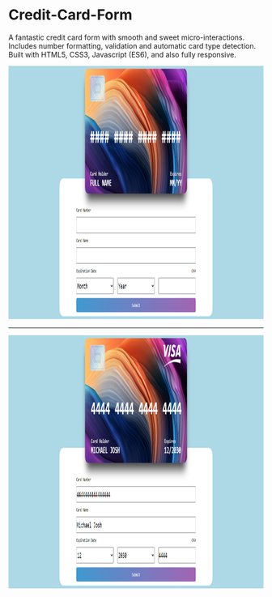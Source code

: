 # Credit-Card-Form
A fantastic credit card form with smooth and sweet micro-interactions. Includes number formatting, validation and automatic card type detection. Built with HTML5, CSS3, Javascript (ES6), and also fully responsive.

<img src="./resource/screen1.png"   height="500"/>
<hr>
<img src="./resource/screen2.png"   height="500"/>

